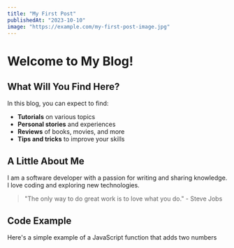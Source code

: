 ```yaml
---
title: "My First Post"
publishedAt: "2023-10-10"
image: "https://example.com/my-first-post-image.jpg"
---
```


# Welcome to My Blog!

## What Will You Find Here?

In this blog, you can expect to find:

- **Tutorials** on various topics
- **Personal stories** and experiences
- **Reviews** of books, movies, and more
- **Tips and tricks** to improve your skills

## A Little About Me

I am a software developer with a passion for writing and sharing knowledge. I love coding and exploring new technologies.

> "The only way to do great work is to love what you do." - Steve Jobs

## Code Example

Here's a simple example of a JavaScript function that adds two numbers

